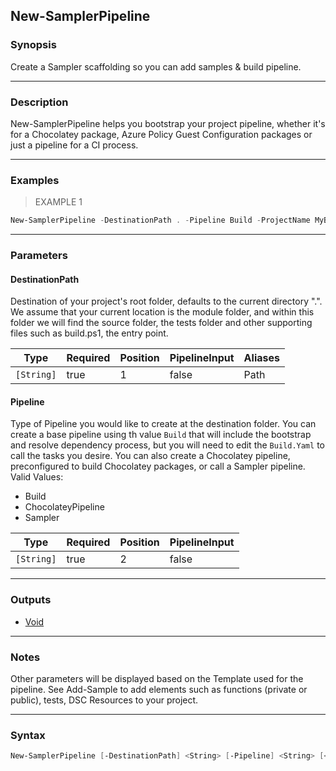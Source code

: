 New-SamplerPipeline
-------------------

### Synopsis
Create a Sampler scaffolding so you can add samples & build pipeline.

---

### Description

New-SamplerPipeline helps you bootstrap your project pipeline, whether it's for a Chocolatey
package, Azure Policy Guest Configuration packages or just a pipeline for a CI process.

---

### Examples
> EXAMPLE 1

```PowerShell
New-SamplerPipeline -DestinationPath . -Pipeline Build -ProjectName MyBuild -License 'true' -LicenseType MIT -SourceDirectory Source  -MainGitBranch main -ModuleDescription 'some desc' -CustomRepo PSGallery -Features All
```

---

### Parameters
#### **DestinationPath**
Destination of your project's root folder, defaults to the current directory ".".
We assume that your current location is the module folder, and within this folder we
will find the source folder, the tests folder and other supporting files such as build.ps1, the entry point.

|Type      |Required|Position|PipelineInput|Aliases|
|----------|--------|--------|-------------|-------|
|`[String]`|true    |1       |false        |Path   |

#### **Pipeline**
Type of Pipeline you would like to create at the destination folder. You can create a base pipeline using th
value `Build` that will include the bootstrap and resolve dependency process, but you will need to edit
the `Build.Yaml` to call the tasks you desire.
You can also create a Chocolatey pipeline, preconfigured to build Chocolatey packages, or call a Sampler pipeline.
Valid Values:

* Build
* ChocolateyPipeline
* Sampler

|Type      |Required|Position|PipelineInput|
|----------|--------|--------|-------------|
|`[String]`|true    |2       |false        |

---

### Outputs
* [Void](https://learn.microsoft.com/en-us/dotnet/api/System.Void)

---

### Notes
Other parameters will be displayed based on the Template used for the pipeline.
See Add-Sample to add elements such as functions (private or public), tests, DSC Resources to your project.

---

### Syntax
```PowerShell
New-SamplerPipeline [-DestinationPath] <String> [-Pipeline] <String> [<CommonParameters>]
```
